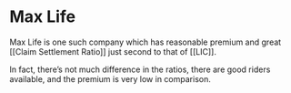 # Max Life

Max Life is one such company which has reasonable premium and great [[Claim Settlement Ratio]] just second to that of [[LIC]].

In fact, there’s not much difference in the ratios, there are good riders available, and
the premium is very low in comparison.
